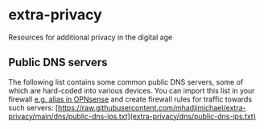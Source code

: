 # extra-privacy
Resources for additional privacy in the digital age

## Public DNS servers
The following list contains some common public DNS servers, some of which are hard-coded into various devices.
You can import this list in your firewall [e.g. alias in OPNsense](https://docs.opnsense.org/manual/aliases.html#alias-types) and create firewall rules for traffic towards such servers:
[https://raw.githubusercontent.com/mhadjimichael/extra-privacy/main/dns/public-dns-ips.txt](extra-privacy/dns/public-dns-ips.txt)
